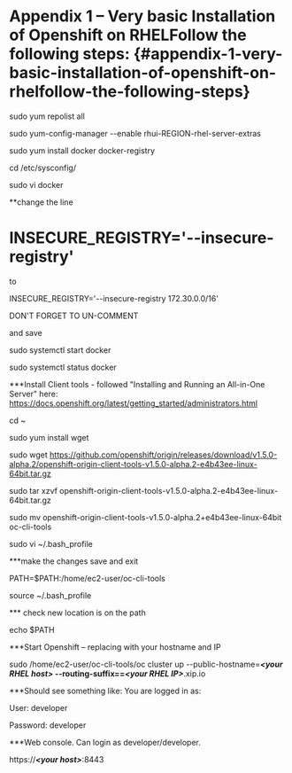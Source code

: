 # Appendix 1 – Very basic Installation of Openshift on RHELFollow the following steps: {#appendix-1-very-basic-installation-of-openshift-on-rhelfollow-the-following-steps}

sudo yum repolist all

sudo yum-config-manager --enable rhui-REGION-rhel-server-extras

sudo yum install docker docker-registry

cd /etc/sysconfig/

sudo vi docker

**change the line

# INSECURE_REGISTRY=&#039;--insecure-registry&#039;

to

INSECURE_REGISTRY=&#039;--insecure-registry 172.30.0.0/16&#039;

DON&#039;T FORGET TO UN-COMMENT

and save

sudo systemctl start docker

sudo systemctl status docker

***Install Client tools - followed &quot;Installing and Running an All-in-One Server&quot; here: https://docs.openshift.org/latest/getting_started/administrators.html

cd ~

sudo yum install wget

sudo wget https://github.com/openshift/origin/releases/download/v1.5.0-alpha.2/openshift-origin-client-tools-v1.5.0-alpha.2-e4b43ee-linux-64bit.tar.gz

sudo tar xzvf openshift-origin-client-tools-v1.5.0-alpha.2-e4b43ee-linux-64bit.tar.gz

sudo mv openshift-origin-client-tools-v1.5.0-alpha.2+e4b43ee-linux-64bit oc-cli-tools

sudo vi ~/.bash_profile

***make the changes save and exit

PATH=$PATH:/home/ec2-user/oc-cli-tools

source ~/.bash_profile

*** check new location is on the path

echo $PATH

***Start Openshift – replacing with your hostname and IP

sudo /home/ec2-user/oc-cli-tools/oc cluster up --public-hostname=**_&lt;your RHEL host&gt;_ **--routing-suffix==**_&lt;your RHEL IP&gt;_**.xip.io

***Should see something like: You are logged in as:

User: developer

Password: developer

***Web console. Can login as developer/developer.

https://**_&lt;your host&gt;_**:8443